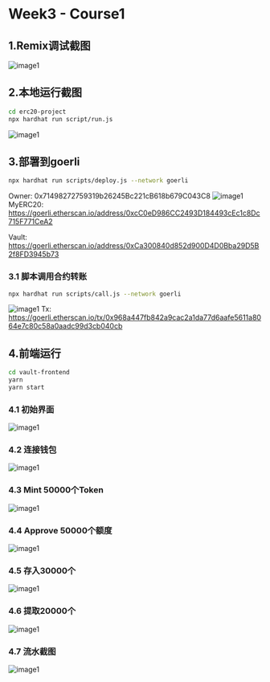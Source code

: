 # Week3 - Course1

## 1.Remix调试截图
![image1](./Remix截图1.png)

## 2.本地运行截图
```sh
cd erc20-project
npx hardhat run script/run.js
```
![image1](./本地运行.png)


## 3.部署到goerli
```sh
npx hardhat run scripts/deploy.js --network goerli
```
Owner: 0x71498272759319b26245Bc221cB618b679C043C8
![image1](./部署合约.png)
MyERC20: https://goerli.etherscan.io/address/0xcC0eD986CC2493D184493cEc1c8Dc715F771CeA2

Vault: https://goerli.etherscan.io/address/0xCa300840d852d900D4D0Bba29D5B2f8FD3945b73

### 3.1 脚本调用合约转账
```sh
npx hardhat run scripts/call.js --network goerli
```
![image1](./Transfer.png)
Tx: https://goerli.etherscan.io/tx/0x968a447fb842a9cac2a1da77d6aafe5611a8064e7c80c58a0aadc99d3cb040cb

## 4.前端运行
```sh
cd vault-frontend
yarn
yarn start
```

### 4.1 初始界面
![image1](./初始界面.png)

### 4.2 连接钱包
![image1](./链接钱包.png)

### 4.3 Mint 50000个Token
![image1](./Mint.png)

### 4.4 Approve 50000个额度
![image1](./Approve.png)

### 4.5 存入30000个
![image1](./Deposit.png)

### 4.6 提取20000个
![image1](./Withdraw.png)

### 4.7 流水截图
![image1](./Tx.png)